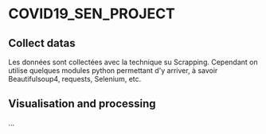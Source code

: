 # COVID19_SEN_PROJECT

## Collect datas

Les données sont collectées avec la technique su Scrapping. Cependant on utilise quelques modules python permettant d'y arriver, à savoir Beautifulsoup4, requests, Selenium, etc.


## Visualisation and processing

...
